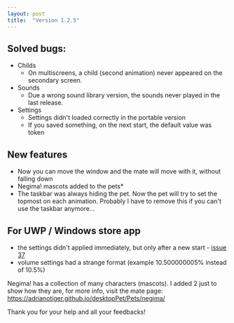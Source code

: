 ```yaml
---
layout: post
title:  "Version 1.2.5"
---
```


<h2>Solved bugs:</h2>

- Childs  
  - On multiscreens, a child (second animation) never appeared on the secondary screen.
- Sounds  
  - Due a wrong sound library version, the sounds never played in the last release.
- Settings
  - Settings didn't loaded correctly in the portable version
  - If you saved something, on the next start, the default value was token

<h2>New features</h2>

- Now you can move the window and the mate will move with it, without falling down
- Negima! mascots added to the pets*
- The taskbar was always hiding the pet. Now the pet will try to set the topmost on each animation. Probably I have to remove this if you can't use the taskbar anymore...

<h2>For UWP / Windows store app</h2>

- the settings didn't applied immediately, but only after a new start - [issue 37](https://github.com/Adrianotiger/desktopPet/issues/37)  
- volume settings had a strange format (example 10.500000005% instead of 10.5%)

Negima! has a collection of many characters (mascots). I added 2 just to show how they are, for more info, visit the mate page: https://adrianotiger.github.io/desktopPet/Pets/negima/

Thank you for your help and all your feedbacks!

